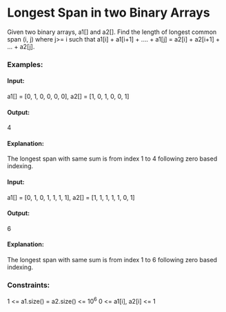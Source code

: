 # Longest Span in two Binary Arrays
Given two binary arrays, a1[] and a2[]. Find the length of longest common span (i, j) where j>= i such that a1[i] + a1[i+1] + .... + a1[j] =  a2[i] + a2[i+1] + ... + a2[j].

### Examples:
#### Input:
a1[] = [0, 1, 0, 0, 0, 0], a2[] = [1, 0, 1, 0, 0, 1]
#### Output: 
4
#### Explanation:
The longest span with same sum is from index 1 to 4 following zero based indexing.

#### Input: 
a1[] = [0, 1, 0, 1, 1, 1, 1], a2[] = [1, 1, 1, 1, 1, 0, 1]
#### Output: 
6
#### Explanation:
The longest span with same sum is from index 1 to 6 following zero based indexing.

### Constraints:
1 <= a1.size() = a2.size() <= $`10^6`$
0 <= a1[i], a2[i] <= 1

